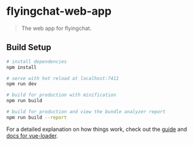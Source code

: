 # flyingchat-web-app

> The web app for flyingchat.

## Build Setup

``` bash
# install dependencies
npm install

# serve with hot reload at localhost:7411
npm run dev

# build for production with minification
npm run build

# build for production and view the bundle analyzer report
npm run build --report
```

For a detailed explanation on how things work, check out the [guide](http://vuejs-templates.github.io/webpack/) and [docs for vue-loader](http://vuejs.github.io/vue-loader).
